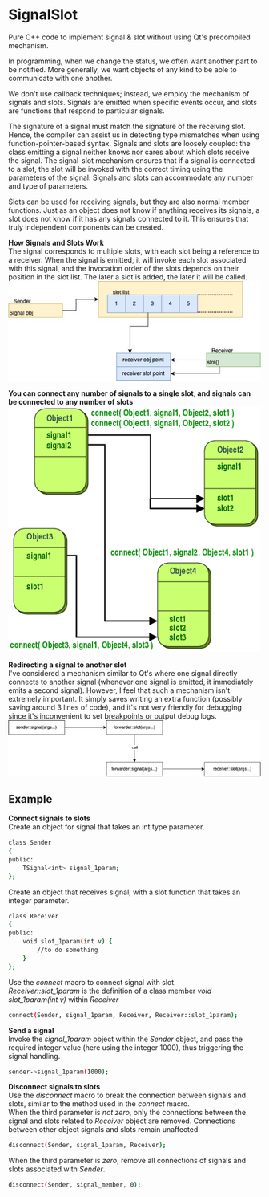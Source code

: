 # SignalSlot  
  Pure C++ code to implement signal & slot without using Qt's precompiled mechanism.  
  
In programming, when we change the status, we often want another part to be notified. More generally, we want objects of any kind to be able to communicate with one another.  
  
We don't use callback techniques; instead, we employ the mechanism of signals and slots. Signals are emitted when specific events occur, and slots are functions that respond to particular signals.  
  
The signature of a signal must match the signature of the receiving slot. Hence, the compiler can assist us in detecting type mismatches when using function-pointer-based syntax. Signals and slots are loosely coupled: the class emitting a signal neither knows nor cares about which slots receive the signal. The signal-slot mechanism ensures that if a signal is connected to a slot, the slot will be invoked with the correct timing using the parameters of the signal. Signals and slots can accommodate any number and type of parameters.  
  
Slots can be used for receiving signals, but they are also normal member functions. Just as an object does not know if anything receives its signals, a slot does not know if it has any signals connected to it. This ensures that truly independent components can be created.  
  
**How Signals and Slots Work**  
The signal corresponds to multiple slots, with each slot being a reference to a receiver. When the signal is emitted, it will invoke each slot associated with this signal, and the invocation order of the slots depends on their position in the slot list. The later a slot is added, the later it will be called.  
![image](https://github.com/kachuu/SignalSlot/blob/main/SignalSlot1.jpg)  
  
**You can connect any number of signals to a single slot, and signals can be connected to any number of slots**  
![image](https://github.com/kachuu/SignalSlot/blob/main/abstract-connections.png)  
  
**Redirecting a signal to another slot**  
I've considered a mechanism similar to Qt's where one signal directly connects to another signal (whenever one signal is emitted, it immediately emits a second signal). However, I feel that such a mechanism isn't extremely important. It simply saves writing an extra function (possibly saving around 3 lines of code), and it's not very friendly for debugging since it's inconvenient to set breakpoints or output debug logs.  
![image](https://github.com/kachuu/SignalSlot/blob/main/SignalSlot.jpg)  
  
## Example  
**Connect signals to slots**  
Create an object for signal that takes an int type parameter.  
```bash  
class Sender
{
public:
    TSignal<int> signal_1param;
};
```  
  
Create an object that receives signal, with a slot function that takes an integer parameter.  
```bash  
class Receiver
{
public:
    void slot_1param(int v) {
        //to do something
    }
};
```  
  
Use the *connect* macro to connect signal with slot.  
*Receiver::slot_1param* is the definition of a class member *void slot_1param(int v)* within *Receiver*  
```bash  
connect(Sender, signal_1param, Receiver, Receiver::slot_1param);
```  
  
**Send a signal**  
Invoke the *signal_1param* object within the *Sender* object, and pass the required integer value (here using the integer 1000), thus triggering the signal handling.  
```bash  
sender->signal_1param(1000);
```  
  
**Disconnect signals to slots**  
Use the *disconnect* macro to break the connection between signals and slots, similar to the method used in the *connect* macro.  
When the third parameter is *not zero*, only the connections between the signal and slots related to *Receiver* object are removed. Connections between other object signals and slots remain unaffected.  
```bash  
disconnect(Sender, signal_1param, Receiver);
```  
  
When the third parameter is *zero*, remove all connections of signals and slots associated with *Sender*.  
```bash  
disconnect(Sender, signal_member, 0);
```  
  
